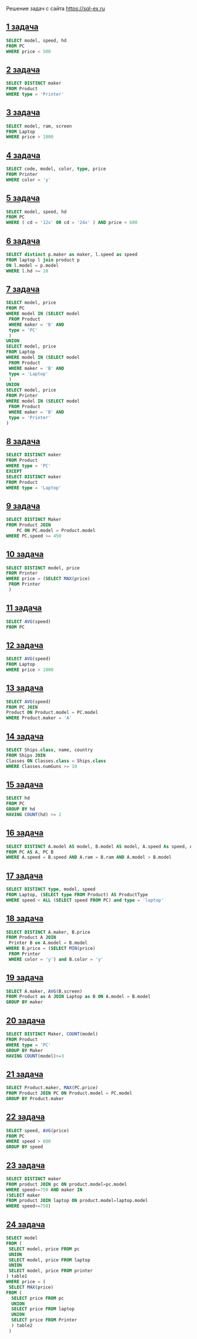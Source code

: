 Решение задач с сайта https://sql-ex.ru

<h2><a href="https://sql-ex.ru/learn_exercises.php?LN=1">1 задача</a></h2>
 
```sql
SELECT model, speed, hd   
FROM PC
WHERE price < 500
```
<h2><a href="https://sql-ex.ru/learn_exercises.php?LN=2">2 задача</a></h2>

```sql
SELECT DISTINCT maker 
FROM Product
WHERE type = 'Printer'
```

<h2><a href="https://sql-ex.ru/learn_exercises.php?LN=3">3 задача</a></h2>

```sql
SELECT model, ram, screen
FROM Laptop
WHERE price > 1000
```

<h2><a href="https://sql-ex.ru/learn_exercises.php?LN=4">4 задача</a></h2>

```sql
SELECT code, model, color, type, price
FROM Printer
WHERE color = 'y'
```

<h2><a href="https://sql-ex.ru/learn_exercises.php?LN=5">5 задача</a></h2>

```sql
SELECT model, speed, hd
FROM PC
WHERE ( cd = '12x' OR cd = '24x' ) AND price < 600
```

<h2><a href="https://sql-ex.ru/learn_exercises.php?LN=6">6 задача</a></h2>

```sql
SELECT distinct p.maker as maker, l.speed as speed 
FROM laptop l join product p 
ON l.model = p.model 
WHERE l.hd >= 10
```

<h2><a href="https://sql-ex.ru/learn_exercises.php?LN=7">7 задача</a></h2>

```sql
SELECT model, price 
FROM PC 
WHERE model IN (SELECT model 
 FROM Product 
 WHERE maker = 'B' AND 
 type = 'PC'
 )
UNION
SELECT model, price 
FROM Laptop 
WHERE model IN (SELECT model 
 FROM Product 
 WHERE maker = 'B' AND 
 type = 'Laptop'
 )
UNION
SELECT model, price 
FROM Printer 
WHERE model IN (SELECT model 
 FROM Product 
 WHERE maker = 'B' AND 
 type = 'Printer'
)
```

<h2><a href="https://sql-ex.ru/learn_exercises.php?LN=8">8 задача</a></h2>

```sql
SELECT DISTINCT maker
FROM Product
WHERE type = 'PC'
EXCEPT
SELECT DISTINCT maker
FROM Product
WHERE type = 'Laptop'
```

<h2><a href="https://sql-ex.ru/learn_exercises.php?LN=9">9 задача</a></h2>

```sql
SELECT DISTINCT Maker
FROM Product JOIN
    PC ON PC.model = Product.model
WHERE PC.speed >= 450
```

<h2><a href="https://sql-ex.ru/learn_exercises.php?LN=10">10 задача</a></h2>

```sql
SELECT DISTINCT model, price
FROM Printer
WHERE price = (SELECT MAX(price) 
 FROM Printer
 )
```

<h2><a href="https://sql-ex.ru/learn_exercises.php?LN=11">11 задача</a></h2>

```sql
SELECT AVG(speed)
FROM PC
```

<h2><a href="https://sql-ex.ru/learn_exercises.php?LN=12">12 задача</a></h2>

```sql
SELECT AVG(speed)
FROM Laptop
WHERE price > 1000
```

<h2><a href="https://sql-ex.ru/learn_exercises.php?LN=13">13 задача</a></h2>

```sql
SELECT AVG(speed)
FROM PC JOIN
Product ON Product.model = PC.model
WHERE Product.maker = 'A'
```

<h2><a href="https://sql-ex.ru/learn_exercises.php?LN=14">14 задача</a></h2>

```sql
SELECT Ships.class, name, country
FROM Ships JOIN
Classes ON Classes.class = Ships.class
WHERE Classes.numGuns >= 10
```

<h2><a href="https://sql-ex.ru/learn_exercises.php?LN=15">15 задача</a></h2>

```sql
SELECT hd
FROM PC
GROUP BY hd
HAVING COUNT(hd) >= 2
```

<h2><a href="https://sql-ex.ru/learn_exercises.php?LN=16">16 задача</a></h2>

```sql
SELECT DISTINCT A.model AS model, B.model AS model, A.speed As speed, A.ram As ram 
FROM PC AS A, PC B 
WHERE A.speed = B.speed AND A.ram = B.ram AND A.model > B.model
```

<h2><a href="https://sql-ex.ru/learn_exercises.php?LN=17">17 задача</a></h2>

```sql
SELECT DISTINCT type, model, speed
FROM Laptop, (SELECT type FROM Product) AS ProductType
WHERE speed < ALL (SELECT speed FROM PC) and type = 'laptop'
```

<h2><a href="https://sql-ex.ru/learn_exercises.php?LN=18">18 задача</a></h2>

```sql
SELECT DISTINCT A.maker, B.price
FROM Product A JOIN
 Printer B on A.model = B.model 
WHERE B.price = (SELECT MIN(price)
 FROM Printer 
 WHERE color = 'y') and B.color = 'y'
```

<h2><a href="https://sql-ex.ru/learn_exercises.php?LN=19">19 задача</a></h2>

```sql
SELECT A.maker, AVG(B.screen)
FROM Product as A JOIN Laptop as B ON A.model = B.model
GROUP BY maker
```

<h2><a href="https://sql-ex.ru/learn_exercises.php?LN=20">20 задача</a></h2>

```sql
SELECT DISTINCT Maker, COUNT(model)
FROM Product
WHERE type = 'PC'
GROUP BY Maker
HAVING COUNT(model)>=3
```

<h2><a href="https://sql-ex.ru/learn_exercises.php?LN=21">21 задача</a></h2>

```sql
SELECT Product.maker, MAX(PC.price)
FROM Product JOIN PC ON Product.model = PC.model
GROUP BY Product.maker
```

<h2><a href="https://sql-ex.ru/learn_exercises.php?LN=22">22 задача</a></h2>

```sql
SELECT speed, AVG(price)
FROM PC
WHERE speed > 600
GROUP BY speed
```

<h2><a href="https://sql-ex.ru/learn_exercises.php?LN=23">23 задача</a></h2>

```sql
SELECT DISTINCT maker
FROM product JOIN pc ON product.model=pc.model
WHERE speed>=750 AND maker IN
(SELECT maker
FROM product JOIN laptop ON product.model=laptop.model
WHERE speed>=750)
```
<h2><a href="https://sql-ex.ru/learn_exercises.php?LN=24">24 задача</a></h2>

```sql
SELECT model 
FROM (
 SELECT model, price FROM pc
 UNION
 SELECT model, price FROM laptop
 UNION
 SELECT model, price FROM printer
) table1
WHERE price = (
 SELECT MAX(price) 
FROM (
  SELECT price FROM pc
  UNION
  SELECT price FROM laptop
  UNION
  SELECT price FROM Printer
  ) table2
 )
 ```
